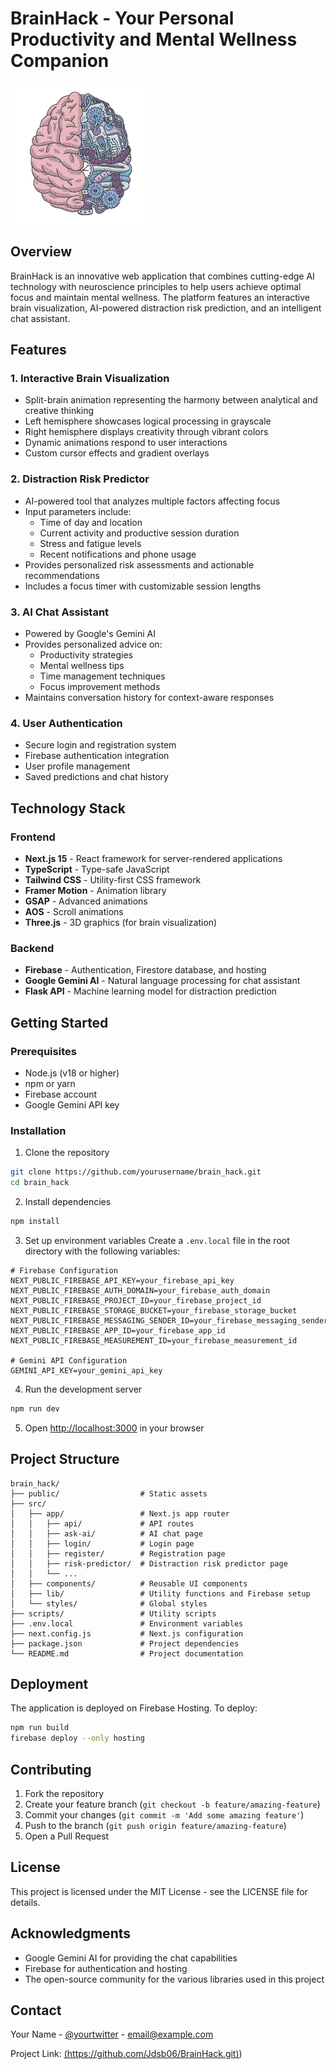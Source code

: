 # BrainHack - Your Personal Productivity and Mental Wellness Companion

![BrainHack Logo](public/logo.png)

## Overview

BrainHack is an innovative web application that combines cutting-edge AI technology with neuroscience principles to help users achieve optimal focus and maintain mental wellness. The platform features an interactive brain visualization, AI-powered distraction risk prediction, and an intelligent chat assistant.

## Features

### 1. Interactive Brain Visualization
- Split-brain animation representing the harmony between analytical and creative thinking
- Left hemisphere showcases logical processing in grayscale
- Right hemisphere displays creativity through vibrant colors
- Dynamic animations respond to user interactions
- Custom cursor effects and gradient overlays

### 2. Distraction Risk Predictor
- AI-powered tool that analyzes multiple factors affecting focus
- Input parameters include:
  - Time of day and location
  - Current activity and productive session duration
  - Stress and fatigue levels
  - Recent notifications and phone usage
- Provides personalized risk assessments and actionable recommendations
- Includes a focus timer with customizable session lengths

### 3. AI Chat Assistant
- Powered by Google's Gemini AI
- Provides personalized advice on:
  - Productivity strategies
  - Mental wellness tips
  - Time management techniques
  - Focus improvement methods
- Maintains conversation history for context-aware responses

### 4. User Authentication
- Secure login and registration system
- Firebase authentication integration
- User profile management
- Saved predictions and chat history

## Technology Stack

### Frontend
- **Next.js 15** - React framework for server-rendered applications
- **TypeScript** - Type-safe JavaScript
- **Tailwind CSS** - Utility-first CSS framework
- **Framer Motion** - Animation library
- **GSAP** - Advanced animations
- **AOS** - Scroll animations
- **Three.js** - 3D graphics (for brain visualization)

### Backend
- **Firebase** - Authentication, Firestore database, and hosting
- **Google Gemini AI** - Natural language processing for chat assistant
- **Flask API** - Machine learning model for distraction prediction

## Getting Started

### Prerequisites
- Node.js (v18 or higher)
- npm or yarn
- Firebase account
- Google Gemini API key

### Installation

1. Clone the repository
```bash
git clone https://github.com/yourusername/brain_hack.git
cd brain_hack
```

2. Install dependencies
```bash
npm install
```

3. Set up environment variables
Create a `.env.local` file in the root directory with the following variables:
```
# Firebase Configuration
NEXT_PUBLIC_FIREBASE_API_KEY=your_firebase_api_key
NEXT_PUBLIC_FIREBASE_AUTH_DOMAIN=your_firebase_auth_domain
NEXT_PUBLIC_FIREBASE_PROJECT_ID=your_firebase_project_id
NEXT_PUBLIC_FIREBASE_STORAGE_BUCKET=your_firebase_storage_bucket
NEXT_PUBLIC_FIREBASE_MESSAGING_SENDER_ID=your_firebase_messaging_sender_id
NEXT_PUBLIC_FIREBASE_APP_ID=your_firebase_app_id
NEXT_PUBLIC_FIREBASE_MEASUREMENT_ID=your_firebase_measurement_id

# Gemini API Configuration
GEMINI_API_KEY=your_gemini_api_key
```

4. Run the development server
```bash
npm run dev
```

5. Open [http://localhost:3000](http://localhost:3000) in your browser

## Project Structure

```
brain_hack/
├── public/                  # Static assets
├── src/
│   ├── app/                 # Next.js app router
│   │   ├── api/             # API routes
│   │   ├── ask-ai/          # AI chat page
│   │   ├── login/           # Login page
│   │   ├── register/        # Registration page
│   │   ├── risk-predictor/  # Distraction risk predictor page
│   │   └── ...
│   ├── components/          # Reusable UI components
│   ├── lib/                 # Utility functions and Firebase setup
│   └── styles/              # Global styles
├── scripts/                 # Utility scripts
├── .env.local               # Environment variables
├── next.config.js           # Next.js configuration
├── package.json             # Project dependencies
└── README.md                # Project documentation
```

## Deployment

The application is deployed on Firebase Hosting. To deploy:

```bash
npm run build
firebase deploy --only hosting
```

## Contributing

1. Fork the repository
2. Create your feature branch (`git checkout -b feature/amazing-feature`)
3. Commit your changes (`git commit -m 'Add some amazing feature'`)
4. Push to the branch (`git push origin feature/amazing-feature`)
5. Open a Pull Request

## License

This project is licensed under the MIT License - see the LICENSE file for details.

## Acknowledgments

- Google Gemini AI for providing the chat capabilities
- Firebase for authentication and hosting
- The open-source community for the various libraries used in this project

## Contact

Your Name - [@yourtwitter](https://twitter.com/yourtwitter) - email@example.com

Project Link: [(https://github.com/Jdsb06/BrainHack.git)](https://github.com/Jdsb06/BrainHack.git))
